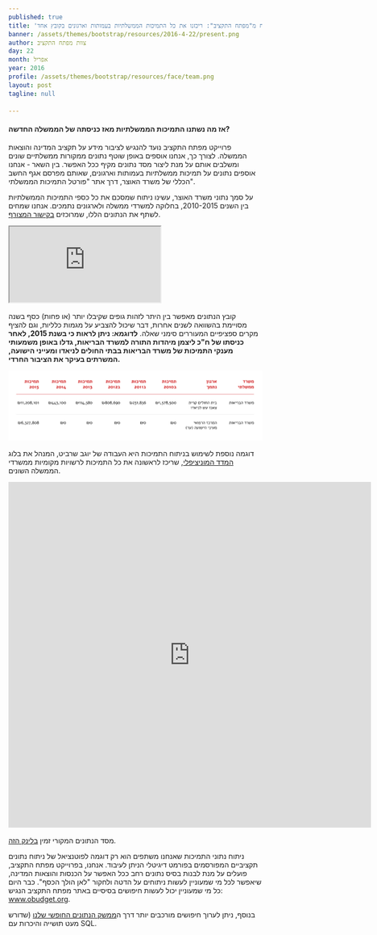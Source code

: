 ```yaml
---
published: true
title: 'מתנה לחג הפסח מ"מפתח התקציב": ריכזנו את כל התמיכות הממשלתיות בעמותות וארגונים בקובץ אחד.'
banner: /assets/themes/bootstrap/resources/2016-4-22/present.png
author: צוות מפתח התקציב
day: 22
month: אפריל
year: 2016
profile: /assets/themes/bootstrap/resources/face/team.png
layout: post
tagline: null

---
```


#### אז מה נשתנו התמיכות הממשלתיות מאז כניסתה של הממשלה החדשה?

פרוייקט מפתח התקציב נועד להנגיש לציבור מידע על תקציב המדינה והוצאות הממשלה. לצורך כך, אנחנו אוספים באופן שוטף נתונים ממקורות ממשלתיים שונים ומשלבים אותם על מנת ליצור מסד נתונים מקיף ככל האפשר. בין השאר - אנחנו אוספים נתונים על תמיכות ממשלתיות בעמותות וארגונים, שאותם מפרסם אגף החשב הכללי של משרד האוצר, דרך אתר "פורטל התמיכות הממשלתי".

על סמך נתוני משרד האוצר, עשינו ניתוח שמסכם את כל כספי התמיכות הממשלתיות בין השנים 2010-2015, בחלוקה למשרדי ממשלה ולארגונים נתמכים. אנחנו שמחים לשתף את הנתונים הללו, שמרוכזים <a href="https://docs.google.com/spreadsheets/d/1st-ZuKrbSV1RzngTCwHFWq8Uq3ErO2i-rDf8rKG4nnE/pubhtml?gid=40048828&single=true" target="_blank">בקישור המצורף</a>.

<iframe src="https://docs.google.com/spreadsheets/d/1st-ZuKrbSV1RzngTCwHFWq8Uq3ErO2i-rDf8rKG4nnE/pubhtml?gid=40048828&amp;single=true&amp;widget=true&amp;headers=false"></iframe>

קובץ הנתונים מאפשר בין היתר לזהות גופים שקיבלו יותר (או פחות) כסף בשנה מסויימת בהשוואה לשנים אחרות, דבר שיכול להצביע על מגמות כלליות, וגם להציף מקרים ספציפיים המעוררים סימני שאלה. <b>לדוגמא: ניתן לראות כי בשנת 2015, לאחר כניסתו של ח"כ ליצמן מיהדות התורה למשרד הבריאות, גדלו באופן משמעותי מענקי התמיכות של משרד הבריאות בבתי החולים לניאדו ומעייני הישועה, המשרתים בעיקר את הציבור החרדי.</b>

![](/assets/themes/bootstrap/resources/2016-4-22/table.png)

דוגמה נוספת לשימוש בניתוח התמיכות היא העבודה של יוגב שרביט, המנהל את בלוג <a href="https://muni-index.co.il/" target="_blank">המדד המוניציפלי</a>, שריכז לראשונה את כל התמיכות לרשויות מקומיות ממשרדי הממשלה השונים.

<iframe class="facebookIframe" src="https://www.facebook.com/plugins/post.php?href=https%3A%2F%2Fwww.facebook.com%2FMunindex%2Fposts%2F2179213718885060&width=500" width="720" height="685" style="border:none;overflow:hidden" scrolling="no" frameborder="0" allowTransparency="true"></iframe>

מסד הנתונים המקורי זמין <a target="_blank" href="http://data.obudget.org/login?next=http%3A%2F%2Fdata.obudget.org%2Fqueries%2F450">בלינק הזה</a>.

ניתוח נתוני התמיכות שאנחנו משתפים הוא רק דוגמה לפוטנציאל של ניתוח נתונים תקציביים המפורסמים בפורמט דיגיטלי הניתן לעיבוד. אנחנו, בפרוייקט מפתח התקציב, פועלים על מנת לבנות בסיס נתונים רחב ככל האפשר על הכנסות והוצאות המדינה, שיאפשר לכל מי שמעוניין לעשות ניתוחים על הדטה ולחקור "לאן הולך הכסף". כבר היום כל מי שמעוניין יכול לעשות חיפושים בסיסיים באתר מפתח התקציב הנגיש: <a href="http://www.obudget.org/#main//2016/en" target="_blank">www.obudget.org</a>.

בנוסף, ניתן לערוך חיפושים מורכבים יותר דרך ה<a target="_blank" href="http://data.obudget.org/login?next=http%3A%2F%2Fdata.obudget.org%2F">ממשק הנתונים החופשי שלנו</a> (שדורש מעט תושייה והיכרות עם SQL.